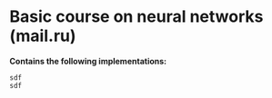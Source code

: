 # Basic course on neural networks (mail.ru)
**Contains the following implementations:**
```
sdf
sdf
```
